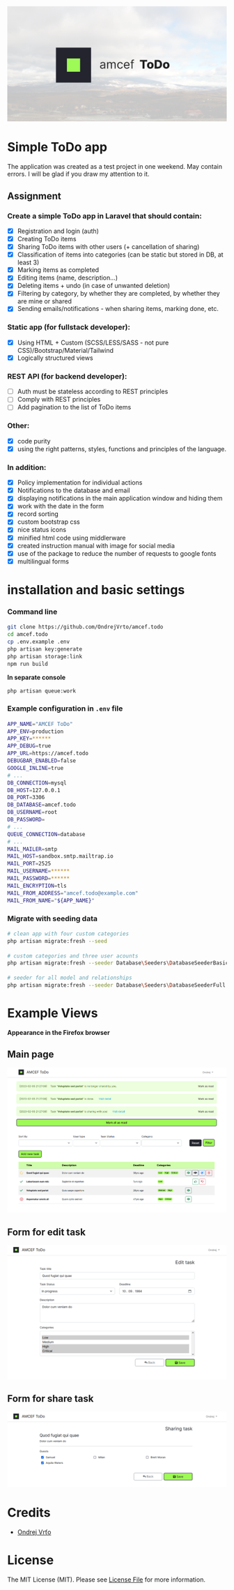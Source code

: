 <p align="center"><img src="./art/socialcard.png" alt="Social Card of amcef.todo app"></p>

# Simple ToDo app

The application was created as a test project in one weekend. May contain errors. I will be glad if you draw my attention to it.

## Assignment

### Create a simple ToDo app in Laravel that should contain:
- [x] Registration and login (auth)
- [x] Creating ToDo items
- [x] Sharing ToDo items with other users (+ cancellation of sharing)
- [x] Classification of items into categories (can be static but stored in DB, at least 3)
- [x] Marking items as completed
- [x] Editing items (name, description...)
- [x] Deleting items + undo (in case of unwanted deletion)
- [x] Filtering by category, by whether they are completed, by whether they are mine or shared
- [x] Sending emails/notifications - when sharing items, marking done, etc.

### Static app (for fullstack developer):
- [x] Using HTML + Custom (SCSS/LESS/SASS - not pure CSS)/Bootstrap/Material/Tailwind
- [x] Logically structured views

### REST API (for backend developer):
- [ ] Auth must be stateless according to REST principles
- [ ] Comply with REST principles
- [ ] Add pagination to the list of ToDo items

### Other:
- [x] code purity
- [x] using the right patterns, styles, functions and principles of the language.

### In addition:
- [x] Policy implementation for individual actions
- [x] Notifications to the database and email
- [x] displaying notifications in the main application window and hiding them
- [x] work with the date in the form
- [x] record sorting
- [x] custom bootstrap css
- [x] nice status icons
- [x] minified html code using middlerware
- [x] created instruction manual with image for social media
- [x] use of the package to reduce the number of requests to google fonts
- [x] multilingual forms

# installation and basic settings

### Command line
```bash
git clone https://github.com/OndrejVrto/amcef.todo
cd amcef.todo
cp .env.example .env
php artisan key:generate
php artisan storage:link
npm run build
```

**In separate console**
```bash
php artisan queue:work
```
### Example configuration in ```.env``` file
```bash
APP_NAME="AMCEF ToDo"
APP_ENV=production
APP_KEY=******
APP_DEBUG=true
APP_URL=https://amcef.todo
DEBUGBAR_ENABLED=false
GOOGLE_INLINE=true
# ...
DB_CONNECTION=mysql
DB_HOST=127.0.0.1
DB_PORT=3306
DB_DATABASE=amcef.todo
DB_USERNAME=root
DB_PASSWORD=
# ...
QUEUE_CONNECTION=database
# ...
MAIL_MAILER=smtp
MAIL_HOST=sandbox.smtp.mailtrap.io
MAIL_PORT=2525
MAIL_USERNAME=******
MAIL_PASSWORD=******
MAIL_ENCRYPTION=tls
MAIL_FROM_ADDRESS="amcef.todo@example.com"
MAIL_FROM_NAME="${APP_NAME}"
```

### Migrate with seeding data

```bash
# clean app with four custom categories
php artisan migrate:fresh --seed

# custom categories and three user acounts
php artisan migrate:fresh --seeder Database\Seeders\DatabaseSeederBasic

# seeder for all model and relationships
php artisan migrate:fresh --seeder Database\Seeders\DatabaseSeederFull
```

# Example Views
**Appearance in the Firefox browser**

## Main page
![Main page](art/example-1.png)

## Form for edit task
![Form for edit task](art/example-2.png)

## Form for share task
![Form for share task](art/example-3.png)

# Credits

- [Ondrej Vrťo](https://github.com/OndrejVrto)

# License

The MIT License (MIT). Please see [License File](LICENSE.md) for more information.
